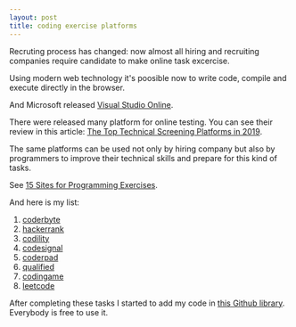 ```yaml
---
layout: post
title: coding exercise platforms
---
```

Recruting process has changed: now almost all hiring and recruiting companies require candidate to make online task excercise.

Using modern web technology it's poosible now to write code, compile and execute directly in the browser.

And Microsoft released [Visual Studio Online](https://visualstudio.microsoft.com/services/visual-studio-online/).

There were released many platform for online testing. You can see their review in this article: [The Top Technical Screening Platforms in 2019](https://medium.com/coderbyte/the-top-technical-screening-platforms-in-2019-622e28724ec5).

The same platforms can be used not only by hiring company but also by programmers to improve their technical skills and prepare for this kind of tasks.

See [15 Sites for Programming Exercises](https://programmingzen.com/15-sites-for-programming-exercises/).

And here is my list:

1. [coderbyte](https://coderbyte.com/)
2. [hackerrank](https://www.hackerrank.com/)
3. [codility](https://www.codility.com/)
4. [codesignal](https://codesignal.com/)
5. [coderpad](https://coderpad.io/)
6. [qualified](https://www.qualified.io/)
7. [codingame](https://www.codingame.com/)
8. [leetcode](https://leetcode.com/)

After completing these tasks I started to add my code in [this Github library](https://github.com/alexan1/TaskLib). Everybody is free to use it.




